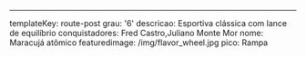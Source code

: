 ---
templateKey: route-post
grau: '6'
descricao: Esportiva clássica com lance de equilíbrio
conquistadores: Fred Castro,Juliano Monte Mor
nome: Maracujá atômico
featuredimage: /img/flavor_wheel.jpg
pico: Rampa